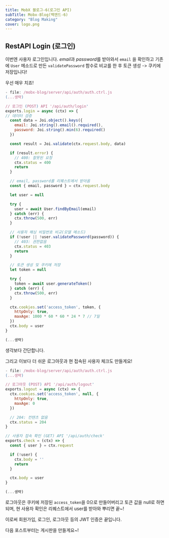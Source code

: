 ```yaml
---
title: MobX 블로그-6(로그인 API)
subTitle: Mobx-Blog(백엔드-6)
category: "Blog Making"
cover: logo.png
---
```


## RestAPI Login (로그인)
이번엔 사용자 로그인입니다. *email*과 *password*를 받아와서 `email` 을 확인하고 기존에 `User` 메소드로 만든 `validatePassword` 함수로 비교를 한 후 토큰 생성 -> 쿠키에 저장입니다!

우선 매우 치죠!

```js
- file: /mobx-blog/server/api/auth/auth.ctrl.js
(...생략)

// 로그인 (POST) API '/api/auth/login'
exports.login = async (ctx) => {
// 데이터 검증
  const data = Joi.object().keys({
    email: Joi.string().email().required(),
    password: Joi.string().min(6).required()
  })

  const result = Joi.validate(ctx.request.body, data)

  if (result.error) {
    // 400: 잘못된 요청
    ctx.status = 400
    return
  }

  // email, password를 리퀘스트에서 받아옴
  const { email, password } = ctx.request.body

  let user = null

  try {
    user = await User.findByEmail(email)
  } catch (err) {
    ctx.throw(500, err)
  }

  // 사용자 해싱 비밀번호 비교(모델 메소드)
  if (!user || !user.validatePassword(password)) {
    // 403: 권한없음
    ctx.status = 403
    return
  }

  // 토큰 생성 및 쿠키에 저장
  let token = null

  try {
    token = await user.generateToken()
  } catch (err) {
    ctx.throw(500, err)
  }

  ctx.cookies.set('access_token', token, {
    httpOnly: true,
    maxAge: 1000 * 60 * 60 * 24 * 7 // 7일
  })
  ctx.body = user
}

(...생략)
```

생각보다 간단합니다.

그리고 이보다 더 쉬운 로그아웃과 현 접속된 사용자 체크도 만들게요!

```js
- file: /mobx-blog/server/api/auth/auth.ctrl.js
(...생략)

// 로그아웃 (POST) API '/api/auth/logout'
exports.logout = async (ctx) => {
  ctx.cookies.set('access_token', null, {
    httpOnly: true,
    maxAge: 0
  })

  // 204: 컨텐츠 없음
  ctx.status = 204
}

// 사용자 접속 확인 (GET) API '/api/auth/check'
exports.check = (ctx) => {
  const { user } = ctx.request

  if (!user) {
    ctx.body = ''
    return
  }

  ctx.body = user
}

(...생략)
```

로그아웃은 쿠키에 저장된 `access_token`을 0으로 만들어버리고 토큰 값을 null로 하면 되며, 현 사용자 확인은 리퀘스트에서 user를 받아와 뿌리면 끝~!

이로써 회원가입, 로그인, 로그아웃 등의 JWT 인증은 끝입니다.

다음 포스트부터는 게시판을 만들게요~!